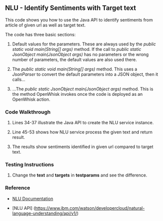 ## NLU - Identify Sentiments with Target text

This code shows you how to use the Java API to identify sentiments from article of given url as well as target text.

The code has three basic sections: 

1. Default values for the parameters. These are always used by the *public static void main(String[] args)* method. 
If the call to *public static JsonObject main(JsonObject args)* has no parameters or the wrong number of parameters, 
the default values are also used there. 

2. The *public static void main(String[] args)* method. This uses a *JsonParser* to convert the default parameters into a 
JSON object, then it calls... 

3. ...The *public static JsonObject main(JsonObject args)* method. This is the method OpenWhisk invokes once the code is 
deployed as an OpenWhisk action.

### Code Walkthrough
1. Lines 34-37 illustrate the Java API to create the NLU service instance.

2. Line 45-53 shows how NLU service process the given text and return result.

3. The results show sentiments identified in given url compared to target text.

### Testing Instructions
1. Change the **text** and **targets** in **testparams** and see the difference.


### Reference
* [NLU Documentation](https://console.bluemix.net/docs/services/natural-language-understanding/getting-started.html#getting-started-tutorial)

* [NLU API] (https://www.ibm.com/watson/developercloud/natural-language-understanding/api/v1/)